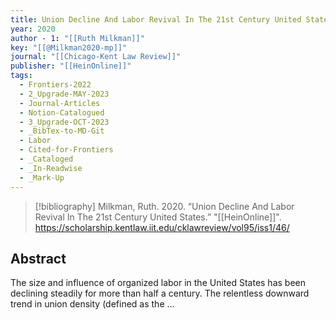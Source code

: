 ```yaml
---
title: Union Decline And Labor Revival In The 21st Century United States
year: 2020
author - 1: "[[Ruth Milkman]]"
key: "[[@Milkman2020-mp]]"
journal: "[[Chicago-Kent Law Review]]"
publisher: "[[HeinOnline]]"
tags:
  - Frontiers-2022
  - 2_Upgrade-MAY-2023
  - Journal-Articles
  - Notion-Catalogued
  - 3_Upgrade-OCT-2023
  - _BibTex-to-MD-Git
  - Labor
  - Cited-for-Frontiers
  - _Cataloged
  - _In-Readwise
  - _Mark-Up
---
```


> [!bibliography]
> Milkman, Ruth. 2020. “Union Decline And Labor Revival In The 21st Century United States.” "[[HeinOnline]]". https://scholarship.kentlaw.iit.edu/cklawreview/vol95/iss1/46/

## Abstract
The size and influence of organized labor in the United States has been declining steadily for more than half a century. The relentless downward trend in union density (defined as the …